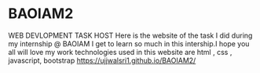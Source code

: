 # BAOIAM2
WEB DEVLOPMENT TASK HOST 
Here is the website of the task I did during my internship @ BAOIAM 
I get to learn so much in this intership.I hope you all will love my work 
technologies used in this website are html , css , javascript, bootstrap 
https://ujjwalsri1.github.io/BAOIAM2/
